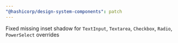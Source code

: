 ```yaml
---
"@hashicorp/design-system-components": patch
---
```


Fixed missing inset shadow for `TextInput`, `Textarea`, `Checkbox`, `Radio`, `PowerSelect` overrides

